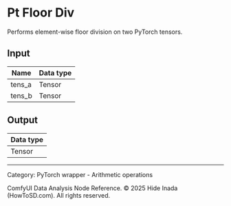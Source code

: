 # Pt Floor Div
Performs element-wise floor division on two PyTorch tensors.

## Input
| Name | Data type |
|---|---|
| tens_a | Tensor |
| tens_b | Tensor |

## Output
| Data type |
|---|
| Tensor |

<HR>
Category: PyTorch wrapper - Arithmetic operations

ComfyUI Data Analysis Node Reference. © 2025 Hide Inada (HowToSD.com). All rights reserved.
